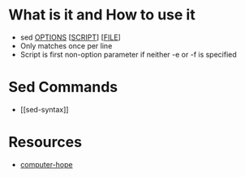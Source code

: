 # What is it and How to use it
- sed [OPTIONS](sed-options.md) \[[SCRIPT](sed-syntax.md)] \[[FILE](sed-file-manip.md)]
- Only matches once per line
- Script is first non-option parameter if neither -e or -f is specified

# Sed Commands
- [[sed-syntax]]

# Resources
- [computer-hope](https://www.computerhope.com/unix/used.htm)